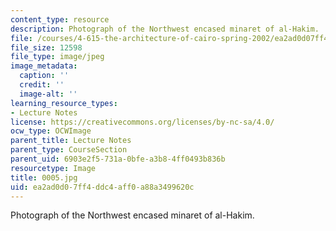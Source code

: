 ```yaml
---
content_type: resource
description: Photograph of the Northwest encased minaret of al-Hakim.
file: /courses/4-615-the-architecture-of-cairo-spring-2002/ea2ad0d07ff4ddc4aff0a88a3499620c_0005.jpg
file_size: 12598
file_type: image/jpeg
image_metadata:
  caption: ''
  credit: ''
  image-alt: ''
learning_resource_types:
- Lecture Notes
license: https://creativecommons.org/licenses/by-nc-sa/4.0/
ocw_type: OCWImage
parent_title: Lecture Notes
parent_type: CourseSection
parent_uid: 6903e2f5-731a-0bfe-a3b8-4ff0493b836b
resourcetype: Image
title: 0005.jpg
uid: ea2ad0d0-7ff4-ddc4-aff0-a88a3499620c
---
```

Photograph of the Northwest encased minaret of al-Hakim.